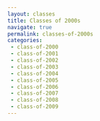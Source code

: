 ```yaml
---
layout: classes
title: Classes of 2000s
navigate: true
permalink: classes-of-2000s
categories:
 - class-of-2000
 - class-of-2001
 - class-of-2002
 - class-of-2003
 - class-of-2004
 - class-of-2005
 - class-of-2006
 - class-of-2007
 - class-of-2008
 - class-of-2009
---
```

